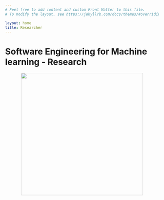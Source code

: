 ```yaml
---
# Feel free to add content and custom Front Matter to this file.
# To modify the layout, see https://jekyllrb.com/docs/themes/#overriding-theme-defaults

layout: home
title: Researcher
---
```


# Software Engineering for Machine learning - Research

<p align="center"><img src="https://wallpaperaccess.com/full/1846921.jpg" width="400"></p>

